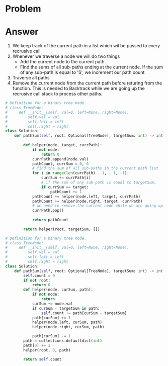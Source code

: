 # Problem
# Answer
1. We keep track of the current path in a list which wil be passed to every recrusive call
2. Whenever we traverse a node we will do two things
    - Add the current node to the current path.
    - FInd the sums of all sub-paths ending at the current node. If the sum of any sub-path is equal to 'S', we increment our path count
3. Traverse all paths
4. Remove the current node from the current path before returing from the function. This is needed to Backtrack while we are going up the recrusive call stack to process other paths.
```python
# Definition for a binary tree node.
# class TreeNode:
#     def __init__(self, val=0, left=None, right=None):
#         self.val = val
#         self.left = left
#         self.right = right
class Solution:
    def pathSum(self, root: Optional[TreeNode], targetSum: int) -> int:
        
        def helper(node, target, currPath):
            if not node:
                return 0
            currPath.append(node.val)
            pathCount, currSum = 0, 0
            # find the sum of all sub-paths in the current path list
            for i in range(len(currPath) - 1, - 1, -1):
                currSum += currPath[i]
                # if the sum of any sub-path is equal to targetSum, 
                if currSum == target:
                    pathCount += 1
            pathCount += helper(node.left, target, currPath)
            pathCount += helper(node.right, target, currPath)
            # we need to remove the current node while we are going up the recrusive call stack
            currPath.pop()
            
            return pathCount
        
        return helper(root, targetSum, [])
```

```python
# Definition for a binary tree node.
# class TreeNode:
#     def __init__(self, val=0, left=None, right=None):
#         self.val = val
#         self.left = left
#         self.right = right
class Solution:
    def pathSum(self, root: Optional[TreeNode], targetSum: int) -> int:
        self.count = 0
        if not root:
            return 0
        def helper(node, curSum, path):
            if not node:
                return
            curSum += node.val
            if curSum - targetSum in path:
                self.count += path[curSum - targetSum]
            path[curSum] += 1
            helper(node.left, curSum, path)
            helper(node.right, curSum, path)

            path[curSum] -= 1
        path = collections.defaultdict(int)
        path[0] += 1
        helper(root, 0, path)

        return self.count
```